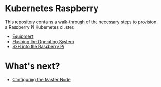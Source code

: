 # Kubernetes Raspberry

This repository contains a walk-through of the necessary steps to provision a Raspberry PI Kubernetes cluster.

 - [Equipment](./docs/equipment.md)
 - [Flushing the Operating System](./docs/os-flushing.md)
 - [SSH into the Raspberry Pi](./docs/ssh_into_raspberry.md)

# What's next?
 - [Configuring the Master Node](./docs/configure_master_node)
